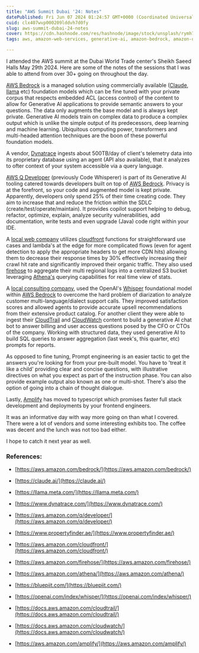 ```yaml
---
title: "AWS Summit Dubai '24: Notes"
datePublished: Fri Jun 07 2024 01:24:57 GMT+0000 (Coordinated Universal Time)
cuid: clx407wvp000209lddvh7d0fy
slug: aws-summit-dubai-24-notes
cover: https://cdn.hashnode.com/res/hashnode/image/stock/unsplash/rymh7EZPqRs/upload/7af04dcdecce785e4b1544d298e7fec1.jpeg
tags: aws, amazon-web-services, generative-ai, amazon-bedrock, amazon-q-developers

---
```


I attended the AWS summit at the Dubai World Trade center's Sheikh Saeed Halls May 29th 2024. Here are some of the notes of the sessions that I was able to attend from over 30+ going on throughout the day.

[AWS Bedrock](https://aws.amazon.com/bedrock/) is a managed solution using commercially available ([Claude](https://claude.ai/), [llama](https://llama.meta.com/) etc) foundation models which can be fine tuned with your private corpus that respects embedded ACL (access control) of the content to allow for Generative AI applications to provide semantic answers to your questions. The data only augments the base model and is always kept private. Generative AI models train on complex data to produce a complex output which is unlike the simple output of its predecessors, deep learning and machine learning. Ubiquitous computing power, transformers and multi-headed attention techniques are the boon of these powerful foundation models.

A vendor, [Dynatrace](https://www.dynatrace.com/) ingests about 500TB/day of client's telemetry data into its proprietary database using an agent (API also available), that it analyzes to ofter context of your system accessible via a query language.

[AWS Q Developer](https://aws.amazon.com/q/developer/) (previously Code Whisperer) is part of its Generative AI tooling catered towards developers built on top of [AWS Bedrock](https://aws.amazon.com/bedrock/). Privacy is at the forefront, so your code and augmented model is kept private. Apparently, developers only spend 25% of their time creating code. They aim to increase that and reduce the friction within the SDLC (create/test/operate/maintain). It provides copilot support helping to debug, refactor, optimize, explain, analyze security vulnerabilities, add documentation, write tests and even upgrade (Java) code right within your IDE.

A [local web company](https://www.propertyfinder.ae/) utilizes [cloudfront](https://aws.amazon.com/cloudfront/) functions for straightforward use cases and lambda's at the edge for more complicated flows (even for agent detection to apply the appropriate headers to get more CDN hits) allowing them to decrease their response times by 30% effectively increasing their crawl hit rate and significantly improved their organic traffic. They also used [firehose](https://aws.amazon.com/firehose/) to aggregate their multi regional logs into a centralized S3 bucket leveraging [Athena's](https://aws.amazon.com/athena/) querying capabilities for real time view of stats.

A [local consulting company](https://bluepiit.com/), used the OpenAI's [Whisper](https://openai.com/index/whisper/) foundational model within [AWS Bedrock](https://aws.amazon.com/bedrock/) to overcome the hard problem of diarization to analyze customer multi-language/dialect support calls. They improved satisfaction scores and allowed agents to provide accurate upsell recommendations from their extensive product catalog. For another client they were able to ingest their [CloudTrail](https://docs.aws.amazon.com/cloudtrail/) and [CloudWatch](https://docs.aws.amazon.com/cloudwatch/) content to build a generative AI chat bot to answer billing and user access questions posed by the CFO or CTOs of the company. Working with structured data, they used generative AI to build SQL queries to answer aggregation (last week's, this quarter, etc) prompts for reports.

As opposed to fine tuning, Prompt engineering is an easier tactic to get the answers you're looking for from your pre-built model. You have to 'treat it like a child' providing clear and concise questions, with illustrative directives on what you expect as part of the instruction phase. You can also provide example output also known as one or multi-shot. There's also the option of going into a chain of thought dialogue.

Lastly, [Amplify](https://aws.amazon.com/amplify/) has moved to typescript which promises faster full stack development and deployments by your frontend engineers.

It was an informative day with way more going on than what I covered. There were a lot of vendors and some interesting exhibits too. The coffee was decent and the lunch was not too bad either.

I hope to catch it next year as well.

### References:

* [https://aws.amazon.com/bedrock/](https://aws.amazon.com/bedrock/)
    
* [https://claude.ai/](https://claude.ai/)
    
* [https://llama.meta.com/](https://llama.meta.com/)
    
* [https://www.dynatrace.com/](https://www.dynatrace.com/)
    
* [https://aws.amazon.com/q/developer/](https://aws.amazon.com/q/developer/)
    
* [https://www.propertyfinder.ae/](https://www.propertyfinder.ae/)
    
* [https://aws.amazon.com/cloudfront/](https://aws.amazon.com/cloudfront/)
    
* [https://aws.amazon.com/firehose/](https://aws.amazon.com/firehose/)
    
* [https://aws.amazon.com/athena/](https://aws.amazon.com/athena/)
    
* [https://bluepiit.com/](https://bluepiit.com/)
    
* [https://openai.com/index/whisper/](https://openai.com/index/whisper/)
    
* [https://docs.aws.amazon.com/cloudtrail/](https://docs.aws.amazon.com/cloudtrail/)
    
* [https://docs.aws.amazon.com/cloudwatch/](https://docs.aws.amazon.com/cloudwatch/)
    
* [https://aws.amazon.com/amplify/](https://aws.amazon.com/amplify/)